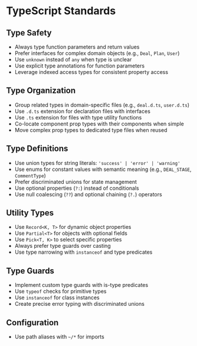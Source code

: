 # TypeScript Standards

## Type Safety

- Always type function parameters and return values
- Prefer interfaces for complex domain objects (e.g., `Deal`, `Plan`, `User`)
- Use `unknown` instead of `any` when type is unclear
- Use explicit type annotations for function parameters
- Leverage indexed access types for consistent property access

## Type Organization

- Group related types in domain-specific files (e.g., `deal.d.ts`, `user.d.ts`)
- Use `.d.ts` extension for declaration files with interfaces
- Use `.ts` extension for files with type utility functions
- Co-locate component prop types with their components when simple
- Move complex prop types to dedicated type files when reused

## Type Definitions

- Use union types for string literals: `'success' | 'error' | 'warning'`
- Use enums for constant values with semantic meaning (e.g., `DEAL_STAGE`, `CommentType`)
- Prefer discriminated unions for state management
- Use optional properties (`?:`) instead of conditionals
- Use null coalescing (`??`) and optional chaining (`?.`) operators

## Utility Types

- Use `Record<K, T>` for dynamic object properties
- Use `Partial<T>` for objects with optional fields
- Use `Pick<T, K>` to select specific properties
- Always prefer type guards over casting
- Use type narrowing with `instanceof` and type predicates

## Type Guards

- Implement custom type guards with is-type predicates
- Use `typeof` checks for primitive types
- Use `instanceof` for class instances
- Create precise error typing with discriminated unions

## Configuration

- Use path aliases with `~/*` for imports
